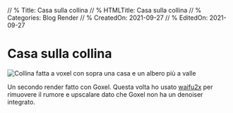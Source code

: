 // % Title: Casa sulla collina
// % HTMLTitle: Casa sulla collina
// % Categories: Blog Render
// % CreatedOn: 2021-09-27
// % EditedOn: 2021-09-27

# Casa sulla collina

![Collina fatta a voxel con sopra una casa e un albero più a valle]([staticoso:Site:RelativeRoot]Assets/Render/House_on_hill.png)

Un secondo render fatto con Goxel. Questa volta ho usato [waifu2x](http://waifu2x.udp.jp/) per rimuovere il rumore e upscalare dato che Goxel non ha un denoiser integrato.
